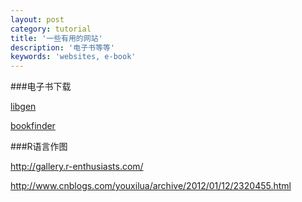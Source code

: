 ```yaml
---
layout: post
category: tutorial
title: '一些有用的网站'
description: '电子书等等'
keywords: 'websites, e-book'
---
```

###电子书下载

[libgen](http://libgen.info/)

[bookfinder](http://en.bookfi.org/)

###R语言作图

http://gallery.r-enthusiasts.com/

http://www.cnblogs.com/youxilua/archive/2012/01/12/2320455.html